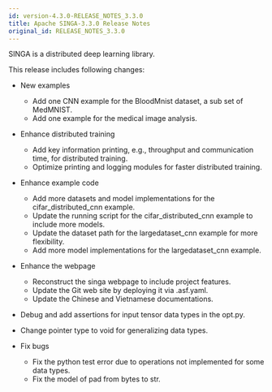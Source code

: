 ```yaml
---
id: version-4.3.0-RELEASE_NOTES_3.3.0
title: Apache SINGA-3.3.0 Release Notes
original_id: RELEASE_NOTES_3.3.0
---
```


<!--- Licensed to the Apache Software Foundation (ASF) under one or more contributor license agreements.  See the NOTICE file distributed with this work for additional information regarding copyright ownership.  The ASF licenses this file to you under the Apache License, Version 2.0 (the "License"); you may not use this file except in compliance with the License.  You may obtain a copy of the License at http://www.apache.org/licenses/LICENSE-2.0 Unless required by applicable law or agreed to in writing, software distributed under the License is distributed on an "AS IS" BASIS, WITHOUT WARRANTIES OR CONDITIONS OF ANY KIND, either express or implied.  See the License for the specific language governing permissions and limitations under the License.  -->

SINGA is a distributed deep learning library.

This release includes following changes:

- New examples

  - Add one CNN example for the BloodMnist dataset, a sub set of MedMNIST.
  - Add one example for the medical image analysis.

- Enhance distributed training

  - Add key information printing, e.g., throughput and communication time, for
    distributed training.
  - Optimize printing and logging modules for faster distributed training.

- Enhance example code

  - Add more datasets and model implementations for the cifar_distributed_cnn
    example.
  - Update the running script for the cifar_distributed_cnn example to include
    more models.
  - Update the dataset path for the largedataset_cnn example for more
    flexibility.
  - Add more model implementations for the largedataset_cnn example.

- Enhance the webpage

  - Reconstruct the singa webpage to include project features.
  - Update the Git web site by deploying it via .asf.yaml.
  - Update the Chinese and Vietnamese documentations.

- Debug and add assertions for input tensor data types in the opt.py.

- Change pointer type to void for generalizing data types.

- Fix bugs

  - Fix the python test error due to operations not implemented for some data
    types.
  - Fix the model of pad from bytes to str.
